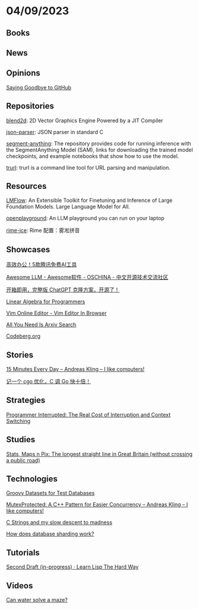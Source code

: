 # 04/09/2023

## Books

## News

## Opinions
[Saying Goodbye to GitHub](https://ersei.net/en/blog/bye-bye-github)

## Repositories
[blend2d](https://github.com/blend2d/blend2d): 2D Vector Graphics Engine Powered by a JIT Compiler

[json-parser](https://github.com/Barenboim/json-parser): JSON parser in standard C

[segment-anything](https://github.com/facebookresearch/segment-anything): The repository provides code for running inference with the SegmentAnything Model (SAM), links for downloading the trained model checkpoints, and example notebooks that show how to use the model.

[trurl](https://github.com/curl/trurl): trurl is a command line tool for URL parsing and manipulation.

## Resources
[LMFlow](https://github.com/OptimalScale/LMFlow): An Extensible Toolkit for Finetuning and Inference of Large Foundation Models. Large Language Model for All.

[openplayground](https://github.com/nat/openplayground): An LLM playground you can run on your laptop

[rime-ice](https://github.com/iDvel/rime-ice): Rime 配置：雾凇拼音

## Showcases
[高效办公！5款腾讯免费AI工具](https://mp.weixin.qq.com/s/K3PAKyAWcXkDi-pLvXFqBg)

[Awesome LLM - Awesome软件 - OSCHINA - 中文开源技术交流社区](https://www.oschina.net/project/awesome?columnId=51)

[开箱即用，完整版 ChatGPT 克隆方案，开源了！](https://mp.weixin.qq.com/s/C9b_oZu9jpw0oObEuDmd9w)

[Linear Algebra for Programmers](https://www.linearalgebraforprogrammers.com/)

[Vim Online Editor - Vim Editor In Browser](https://www.vimonlineeditor.com/)

[All You Need Is Arxiv Search](https://www.arxiv.dev/)

[Codeberg.org](https://codeberg.org/)

## Stories
[15 Minutes Every Day – Andreas Kling – I like computers!](https://awesomekling.github.io/15-minutes-every-day/)

[记一个 cgo 优化，C 调 Go 快十倍！](https://mp.weixin.qq.com/s/a3J-MDlrN-5DD6kDkDc_Og)

## Strategies
[Programmer Interrupted: The Real Cost of Interruption and Context Switching](https://contextkeeper.io/blog/the-real-cost-of-an-interruption-and-context-switching/)

## Studies
[Stats, Maps n Pix: The longest straight line in Great Britain (without crossing a public road)](http://www.statsmapsnpix.com/2023/04/the-longest-straight-line-in-great.html)

## Technologies
[Groovy Datasets for Test Databases](https://redis.com/blog/datasets-for-test-databases/)

[MutexProtected: A C++ Pattern for Easier Concurrency – Andreas Kling – I like computers!](https://awesomekling.github.io/MutexProtected-A-C++-Pattern-for-Easier-Concurrency/)

[C Strings and my slow descent to madness](https://www.deusinmachina.net/p/c-strings-and-my-slow-descent-to)

[How does database sharding work?](https://planetscale.com/blog/how-does-database-sharding-work)

## Tutorials
[Second Draft (in-progress) · Learn Lisp The Hard Way](https://llthw.common-lisp.dev/)

## Videos
[Can water solve a maze?](https://www.youtube.com/watch?v=81ebWToAnvA)
